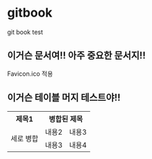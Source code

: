 # gitbook
git book test
## 이거슨 문서여!! 아주 중요한 문서지!!

Favicon.ico 적용

## 이거슨 테이블 머지 테스트야!!
<table>
  <tr>
    <th>제목1</th>
    <th colspan="2">병합된 제목</th>
  </tr>
  <tr>
    <td rowspan="2">세로 병합</td>
    <td>내용2</td>
    <td>내용3</td>
  </tr>  
  <tr>
    <td>내용3</td>
    <td>내용4</td>
  </tr>
</table>
